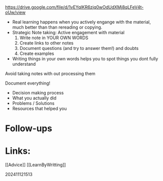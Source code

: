  https://drive.google.com/file/d/1vEYqlKR6zjq0wOdUdXMj8qLFeV4t-oUw/view

- Real learning happens when you actively engange with the material, much better than than rereading or copying. 
- Strategic Note taking: Active engagement with material
	1) Write note in YOUR OWN WORDS
	2) Create links to other notes
	3) Document questions (and try to answer them!) and doubts
	4) Create examples
- Writing things in your own words helps you to spot things you dont fully understand

Avoid taking notes with out processing them

Document everything! 
- Decision making process 
- What you actually did
- Problems / Solutions
- Resources that helped you


# Follow-ups


# Links: 
[[Advice]]
[[LearnByWritting]]



202411121513
